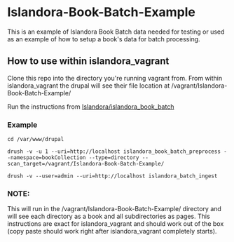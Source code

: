 # Islandora-Book-Batch-Example
This is an example of Islandora Book Batch data needed for testing or used as an example of how to setup a book's data for batch processing.

## How to use within islandora_vagrant
Clone this repo into the directory you're running vagrant from. From within islandora_vagrant the drupal will see their file location at /vagrant/Islandora-Book-Batch-Example/

Run the instructions from [Islandora/islandora_book_batch](https://github.com/Islandora/islandora_book_batch)

### Example
```terminal
cd /var/www/drupal

drush -v -u 1 --uri=http://localhost islandora_book_batch_preprocess --namespace=bookCollection --type=directory --scan_target=/vagrant/Islandora-Book-Batch-Example/

drush -v --user=admin --uri=http://localhost islandora_batch_ingest
```

### NOTE:
This will run in the /vagrant/Islandora-Book-Batch-Example/ directory and will see each directory as a book and all subdirectories as pages. This instructions are exact for islandora_vagrant and should work out of the box (copy paste should work right after islandora_vagrant completely starts).
